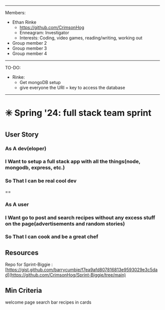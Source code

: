 ----------------------------------------------------------------------------------------------------
Members:
  - Ethan Rinke
      - https://github.com/CrimsonHog
      - Enneagram: Investigator
      - Interests: Coding, video games, reading/writing, working out
  - Group member 2
  - Group member 3
  - Group member 4

----------------------------------------------------------------------------------------------------
TO-DO:
  - Rinke:
      - Get mongoDB setup
      - give everyone the URI = key to access the database


----------------------------------------------------------------------------------------------------




# ✳️ Spring '24: full stack team sprint

## User Story 
### As A dev(eloper)

### I Want to setup a full stack app with all the things(node, mongodb, express, etc.)

### So That I can be real cool dev

==

### As A user 
### I Want go to post and search recipes without any excess stuff on the page(advertisements and random stories)

### So That I can cook and be a great chef

## Resources
Repo for Sprint-Biggie : [https://gist.github.com/barrycumbie/f7ea9afd807816813e9593029e3c5dad](https://github.com/CrimsonHog/Sprint-Biggie/tree/main)
## Min Criteria
welcome page
search bar
recipes in cards
